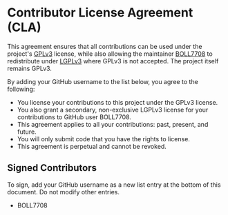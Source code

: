 # Contributor License Agreement (CLA)

This agreement ensures that all contributions can be used under the project's [GPLv3][GPL] license, while also allowing the maintainer [BOLL7708][PROFILE] to redistribute under [LGPLv3][LGPL] where GPLv3 is not accepted. The project itself remains GPLv3.

By adding your GitHub username to the list below, you agree to the following:

- You license your contributions to this project under the GPLv3 license.
- You also grant a secondary, non-exclusive LGPLv3 license for your contributions to GitHub user BOLL7708.
- This agreement applies to all your contributions: past, present, and future.
- You will only submit code that you have the rights to license.
- This agreement is perpetual and cannot be revoked.

[PROFILE]: https://github.com/BOLL7708
[GPL]: https://www.gnu.org/licenses/gpl-3.0.html
[LGPL]: https://www.gnu.org/licenses/lgpl-3.0.en.html

## Signed Contributors
To sign, add your GitHub username as a new list entry at the bottom of this document. Do not modify other entries.

- BOLL7708